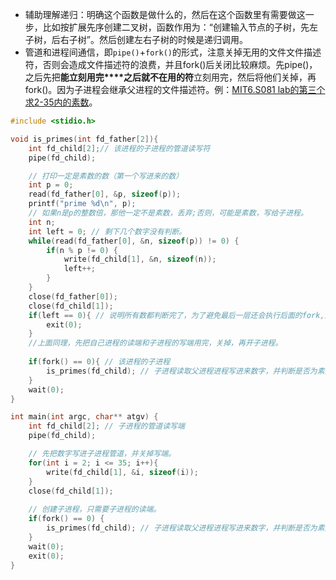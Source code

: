 + 辅助理解递归：明确这个函数是做什么的，然后在这个函数里有需要做这一步，比如按扩展先序创建二叉树，函数作用为：“创建输入节点的子树，先左子树，后右子树”。然后创建左右子树的时候是递归调用。
+ 管道和进程间通信，即`pipe()`+`fork()`的形式，注意关掉无用的文件文件描述符，否则会造成文件描述符的浪费，并且fork()后关闭比较麻烦。先pipe()，之后先把**能立刻用完****之后就不在用的符**立刻用完，然后将他们关掉，再fork()。因为子进程会继承父进程的文件描述符。例：[MIT6.S081 lab的第三个求2-35内的素数](http://xv6.dgs.zone/labs/requirements/lab1.html)。
```c
#include <stidio.h>

void is_primes(int fd_father[2]){
    int fd_child[2];// 该进程的子进程的管道读写符
    pipe(fd_child);

    // 打印一定是素数的数（第一个写进来的数）
    int p = 0;
    read(fd_father[0], &p, sizeof(p));
    printf("prime %d\n", p);
    // 如果n是p的整数倍，那他一定不是素数，丢弃;否则，可能是素数，写给子进程。
    int n;
    int left = 0; // 剩下几个数字没有判断。
    while(read(fd_father[0], &n, sizeof(p)) != 0) {
        if(n % p != 0) {
            write(fd_child[1], &n, sizeof(n));
            left++;
        }
    }
    close(fd_father[0]);
    close(fd_child[1]);
    if(left == 0){ // 说明所有数都判断完了，为了避免最后一层还会执行后面的fork,避免出现多个0.
        exit(0);
    }
    //上面同理，先把自己进程的读端和子进程的写端用完，关掉，再开子进程。
    
    if(fork() == 0){ // 该进程的子进程
        is_primes(fd_child); // 子进程读取父进程进程写进来数字，并判断是否为素数：可能是素数的，写给孙进程然后递归调用，一定不是素数的，丢弃。
    }
    wait(0);
}

int main(int argc, char** atgv) {
    int fd_child[2]; // 子进程的管道读写端
    pipe(fd_child);

    // 先把数字写进子进程管道，并关掉写端。
    for(int i = 2; i <= 35; i++){
        write(fd_child[1], &i, sizeof(i));
    }
    close(fd_child[1]);
    
    // 创建子进程，只需要子进程的读端。
    if(fork() == 0) {  
        is_primes(fd_child); // 子进程读取父进程进程写进来数字，并判断是否为素数：可能是素数的，写给孙进程然后递归调用，一定不是素数的，丢弃。
    } 
    wait(0);
    exit(0);
}
```